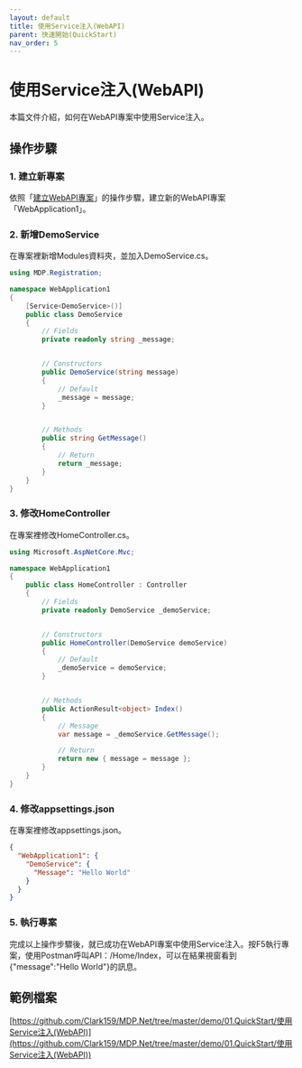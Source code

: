 ```yaml
---
layout: default
title: 使用Service注入(WebAPI)
parent: 快速開始(QuickStart)
nav_order: 5
---
```


# 使用Service注入(WebAPI)

本篇文件介紹，如何在WebAPI專案中使用Service注入。

## 操作步驟

### 1. 建立新專案

依照「[建立WebAPI專案](../../QuickStart/建立WebAPI專案/建立WebAPI專案.html)」的操作步驟，建立新的WebAPI專案「WebApplication1」。

### 2. 新增DemoService

在專案裡新增Modules資料夾，並加入DemoService.cs。

```csharp
using MDP.Registration;

namespace WebApplication1
{
    [Service<DemoService>()]
    public class DemoService
    {
        // Fields
        private readonly string _message;


        // Constructors
        public DemoService(string message)
        {
            // Default
            _message = message;
        }


        // Methods
        public string GetMessage()
        {
            // Return
            return _message;
        }
    }
}
```

### 3. 修改HomeController

在專案裡修改HomeController.cs。

```csharp
using Microsoft.AspNetCore.Mvc;

namespace WebApplication1
{
    public class HomeController : Controller
    {
        // Fields
        private readonly DemoService _demoService;


        // Constructors
        public HomeController(DemoService demoService)
        {
            // Default
            _demoService = demoService;
        }


        // Methods
        public ActionResult<object> Index()
        {
            // Message
            var message = _demoService.GetMessage();

            // Return
            return new { message = message };
        }
    }
}
```

### 4. 修改appsettings.json

在專案裡修改appsettings.json。

```json
{
  "WebApplication1": {
    "DemoService": {
      "Message": "Hello World"
    }
  }
}
```

### 5. 執行專案

完成以上操作步驟後，就已成功在WebAPI專案中使用Service注入。按F5執行專案，使用Postman呼叫API：/Home/Index，可以在結果視窗看到{"message":"Hello World"}的訊息。

## 範例檔案

[https://github.com/Clark159/MDP.Net/tree/master/demo/01.QuickStart/使用Service注入(WebAPI)](https://github.com/Clark159/MDP.Net/tree/master/demo/01.QuickStart/使用Service注入(WebAPI))
